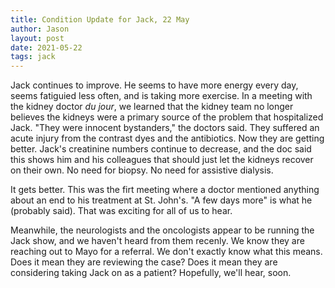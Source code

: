 ```yaml
---
title: Condition Update for Jack, 22 May
author: Jason
layout: post
date: 2021-05-22
tags: jack
---
```


Jack continues to improve.  He seems to have more energy every day, seems fatiguied less often, and is taking more exercise.  In a meeting with the kidney doctor *du jour*, we learned that the kidney team no longer believes the kidneys were a primary source of the problem that hospitalized Jack.  "They were innocent bystanders," the doctors said.  They suffered an acute injury from the contrast dyes and the antibiotics.  Now they are getting better.  Jack's creatinine numbers continue to decrease, and the doc said this shows him and his colleagues that should just let the kidneys recover on their own.  No need for biopsy.  No need for assistive dialysis.

It gets better.  This was the firt meeting where a doctor mentioned anything about an end to his treatment at St. John's.  "A few days more" is what he (probably said).  That was exciting for all of us to hear.

Meanwhile, the neurologists and the oncologists appear to be running the Jack show, and we haven't heard from them recenly.  We know they are reaching out to Mayo for a referral.  We don't exactly know what this means.  Does it mean they are reviewing the case?  Does it mean they are considering taking Jack on as a patient?  Hopefully, we'll hear, soon.
